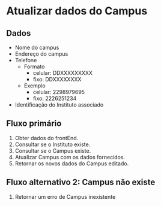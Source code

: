 # Atualizar dados do Campus

## Dados
* Nome do campus
* Endereço do campus
* Telefone
  * Formato
    * celular: DDXXXXXXXXX
    * fixo: DDXXXXXXXX
  * Exemplo
    * celular: 2298979695
    * fixo: 2226251234
* Identificação do Instituto associado



## Fluxo primário
1. Obter dados do frontEnd.
1. Consultar se o Instituto existe.
1. Consultar se o Campus existe.
1. Atualizar Campus com os dados fornecidos.
1. Retornar os novos dados do Campus editado.

<!-- ## Fluxo alternativo 1: Instituto não existe
1. Retornar erro de Instituto não existente -->

## Fluxo alternativo 2: Campus não existe
1. Retornar um erro de Campus inexistente

